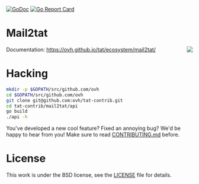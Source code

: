 [![GoDoc](https://godoc.org/github.com/ovh/tat-contrib/mail2tat?status.svg)](https://godoc.org/github.com/ovh/tat-contrib/mail2tat)
[![Go Report Card](https://goreportcard.com/badge/ovh/tat-contrib/mail2tat)](https://goreportcard.com/report/ovh/tat-contrib/mail2tat)

# Mail2tat

<img align="right" src="https://raw.githubusercontent.com/ovh/tat/master/tat.png">

Documentation: https://ovh.github.io/tat/ecosystem/mail2tat/

# Hacking

```bash
mkdir -p $GOPATH/src/github.com/ovh
cd $GOPATH/src/github.com/ovh
git clone git@github.com:ovh/tat-contrib.git
cd tat-contrib/mail2tat/api
go build
./api -h
```

You've developed a new cool feature? Fixed an annoying bug? We'd be happy
to hear from you! Make sure to read [CONTRIBUTING.md](./CONTRIBUTING.md) before.

# License

This work is under the BSD license, see the [LICENSE](LICENSE) file for details.
